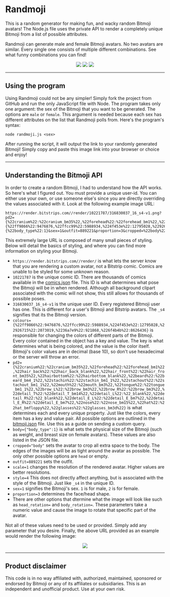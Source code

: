 # Randmoji
This is a random generator for making fun, and wacky random Bitmoji avatars! The Node.js file uses the private API to render a completely unique Bitmoji from a list of possible attributes.

Randmoji can generate male and female Bitmoji avatars. No two avatars are similar. Every single one consists of multiple different combinations. See what funny combinations you can find!

<p align="center">
<img src="https://render.bitstrips.com//render/10225271/316830037_16_s4-v1.png?pd2={%22cranium%22:%22cranium_bm40%22,%22forehead%22:%22forehead_bm2%22,%22hair_back%22:%22hair_back_bm40%22,%22hair_front%22:%22hair_front_bm40%22,%22hairbottom%22:%22hairbottom_bm40%22,%22beard%22:%22beard_bm3_1%22,%22stachin%22:%22_blank%22,%22stachout%22:%22stachout_bm7_1%22,%22mouth%22:%22mouth_bm3%22,%22tongue%22:%22tongue_bm1_1%22,%22brow_L%22:%22brow_bm3%22,%22brow_R%22:%22brow_bm3%22,%22detail_T%22:%22detail_T_bm8%22,%22detail_L%22:%22detail_L_bm1%22,%22detail_R%22:%22detail_L_bm1%22,%22detail_E_L%22:%22detail_E_bm7%22,%22detail_E_R%22:%22detail_E_bm7%22,%22nose%22:%22nose_bm1%22,%22hat%22:%22hat_bmrasta%22,%22glasses%22:%22glasses_bm15d%22}&colours={%22ff9866%22:2571909,%22ffcc99%22:8650969,%224f453e%22:10943419,%22926715%22:6503827,%2236a7e9%22:11387424,%226f4b4b%22:4356359}&body={%22body_type%22:0}&sex=1&outfit=889235&proportion=4&cropped=%22body%22&scale=1&style=4"/> <img src="https://render.bitstrips.com//render/9946964/316830037_16_s4-v1.png?pd2={%22cranium%22:%22cranium_bm41%22,%22forehead%22:%22forehead_bm1%22,%22hair_back%22:%22hair_back_bm41%22,%22hair_front%22:%22hair_front_bm41%22,%22hairbottom%22:%22hairbottom_bm41%22,%22beard%22:%22beard_bm4_1%22,%22stachin%22:%22_blank%22,%22stachout%22:%22stachout_bm7b_1%22,%22mouth%22:%22mouth_bm5%22,%22tongue%22:%22tongue_bm1_1%22,%22brow_L%22:%22brow_bm7%22,%22brow_R%22:%22brow_bm7%22,%22detail_T%22:%22detail_T_bm5%22,%22detail_L%22:%22detail_L_bm7%22,%22detail_R%22:%22detail_L_bm7%22,%22detail_E_L%22:%22detail_E_bm6%22,%22detail_E_R%22:%22detail_E_bm6%22,%22nose%22:%22nose_bm5%22,%22hat%22:%22hat_bmhairwrap%22,%22glasses%22:%22glasses_bm17%22}&colours={%22ff9866%22:16450293,%22ffcc99%22:5045420,%224f453e%22:4134404,%22926715%22:7455280,%2236a7e9%22:7916271,%226f4b4b%22:9603253}&body={%22body_type%22:3}&sex=1&outfit=889166&proportion=7&cropped=%22body%22&scale=1&style=4"/>
<img src="https://render.bitstrips.com//render/10217644/316830037_16_s4-v1.png?pd2={%22cranium%22:%22cranium_bm38%22,%22forehead%22:%22forehead_bm2%22,%22hair_back%22:%22hair_back_bm38%22,%22hair_front%22:%22hair_front_bm38%22,%22hairbottom%22:%22hairbottom_bm38%22,%22detail_L2_L%22:%22_blank%22,%22detail_L2_R%22:%22_blank%22,%22mouth%22:%22mouth_bm2%22,%22tongue%22:%22tongue_bm1_2%22,%22brow_L%22:%22brow_bm4%22,%22brow_R%22:%22brow_bm4%22,%22detail_T%22:%22detail_T_bm12%22,%22detail_L%22:%22detail_L_bm1%22,%22detail_R%22:%22detail_L_bm1%22,%22detail_E_L%22:%22detail_E_bm2%22,%22detail_E_R%22:%22detail_E_bm2%22,%22nose%22:%22nose_bm12%22,%22detail_E2_L%22:%22detail_E2_bm1%22,%22detail_E2_R%22:%22detail_E2_bm1%22,%22eyelid_L%22:%22eyelid_bm2_2%22,%22eyelid_R%22:%22eyelid_bm2_2%22,%22hat%22:%22hat_bmart7%22,%22glasses%22:%22glasses_bm4%22}&colours={%22ff9999%22:8659774,%22ff9866%22:7977513,%22ffcc99%22:2437679,%224f453e%22:4263197,%22926715%22:7753005,%2236a7e9%22:15558214,%22b88eb6%22:4899102}&body={%22body_type%22:0,%22breast_type%22:0}&sex=2&outfit=889211&proportion=0&cropped=%22body%22&scale=1&style=4"/>
</p>

---

## Using the program

Using Randmoji could not be any simpler! Simply fork the project from GitHub and run the only JavaScript file with Node. The program takes only one argument: the sex of the Bitmoji that you want to be generated. The options are `male` or `female`. This argument is needed because each sex has different attributes on the list that Randmoji polls from. Here's the program's syntax:

```shell
node randmoji.js <sex>
```
After running the script, it will output the link to your randomly generated Bitmoji! Simply copy and paste this image link into your browser or choice and enjoy!

---

## Understanding the Bitmoji API

In order to create a random Bitmoji, I had to understand how the API works. So here's what I figured out. You must provide a unique user-id. You can either use your own, or use someone else's since you are directly overriding the values associated with it. Look at the following example image URL:

```
https://render.bitstrips.com//render/10221787/316830037_16_s4-v1.png?pd2={%22cranium%22:%22cranium_bm35%22,%22forehead%22:%22forehead_bm1%22,%22hair_back%22:%22hair_back_blank%22,%22hair_front%22:%22hair_front_bm35%22,%22hairbottom%22:%22hairbottom_blank%22,%22beard%22:%22beard_bm4_1%22,%22stachin%22:%22stachin_bm1_1%22,%22stachout%22:%22stachout_bm1_1%22,%22mouth%22:%22mouth_bm3%22,%22tongue%22:%22tongue_bm1_1%22,%22brow_L%22:%22brow_bm3%22,%22brow_R%22:%22brow_bm3%22,%22detail_T%22:%22detail_T_bm14%22,%22detail_L%22:%22_blank%22,%22detail_R%22:%22_blank%22,%22detail_E_L%22:%22detail_E_bm7%22,%22detail_E_R%22:%22detail_E_bm7%22,%22nose%22:%22nose_bm15%22,%22hat%22:%22hat_bmfloppy%22,%22glasses%22:%22glasses_bm3d%22}&colours={%22ff9866%22:9476876,%22ffcc99%22:5988934,%224f453e%22:12795028,%22926715%22:2073019,%2236a7e9%22:921868,%226f4b4b%22:8626436}&body={%22body_type%22:1}&sex=1&outfit=889221&proportion=3&cropped=%22body%22&scale=1&style=4
```

This extremely large URL is composed of many small pieces of styling. Below will detail the basics of styling, and where you can find more information on styling your Bitmoji.
- `https://render.bitstrips.com//render/` is what lets the server know that you are rendering a custom avatar, not a Bitstrip comic. Comics are unable to be styled for some unknown reason.
- `10221787` is the unique comic ID. There are thousands of comics available in the [comics.json](json/comics.json) file. This ID is what determines what pose the Bitmoji will be in when rendered. Although all background clipart associated with the comic will not show, this still allows for thousands of possible poses.
- `316830037_16_s4-v1` is the unique user ID. Every registered Bitmoji user has one. This is different for a user's Bitmoji and Bitstrip avatars. The `_s4` signifies that its the Bitmoji version.
- `colours={%22ff9866%22:9476876,%22ffcc99%22:5988934,%224f453e%22:12795028,%22926715%22:2073019,%2236a7e9%22:921868,%226f4b4b%22:8626436}` is responsible for changing the colors of different parts of the Bitmoji. Every color contained in the object has a key and value. The key is what determines what is being colored, and the value is the color itself. Bitmoji's color values are in decimal (base 10), so don't use hexadecimal or the server will throw an error.
- `pd2={%22cranium%22:%22cranium_bm35%22,%22forehead%22:%22forehead_bm1%22,%22hair_back%22:%22hair_back_blank%22,%22hair_front%22:%22hair_front_bm35%22,%22hairbottom%22:%22hairbottom_blank%22,%22beard%22:%22beard_bm4_1%22,%22stachin%22:%22stachin_bm1_1%22,%22stachout%22:%22stachout_bm1_1%22,%22mouth%22:%22mouth_bm3%22,%22tongue%22:%22tongue_bm1_1%22,%22brow_L%22:%22brow_bm3%22,%22brow_R%22:%22brow_bm3%22,%22detail_T%22:%22detail_T_bm14%22,%22detail_L%22:%22_blank%22,%22detail_R%22:%22_blank%22,%22detail_E_L%22:%22detail_E_bm7%22,%22detail_E_R%22:%22detail_E_bm7%22,%22nose%22:%22nose_bm15%22,%22hat%22:%22hat_bmfloppy%22,%22glasses%22:%22glasses_bm3d%22}` is what determines each and every unique property. Just like the colors, every item has a key and value pair. All possible options are outlined in the [bitmoji.json](json/bitmoji.json) file. Use this as a guide on sending a custom query.
- `body={"body_type":1}` is what sets the physical size of the Bitmoji (such as weight, and breast size on female avatars). These values are also listed in the JSON file.
- `cropped="body"` sets the avatar to crop all extra space to the body. The edges of the images will be as tight around the avatar as possible. The only other possible options are `head` or empty.
- `outfit=889221` sets the outfit.
- `scale=1` changes the resolution of the rendered avatar. Higher values are better resolutions.
- `style=4` This does not directly affect anything, but is associated with the style of the Bitmoji. Just like `_s4` in the unique ID.
- `sex=1` signifies the Bitmoji's sex. `1` is for male, `2` is for female.
- `proportion=3` determines the face/head shape.
- There are other options that dtermine what the image will look like such as `head_rotation=` and `body_rotation=`. These parameters take a numeric value and cause the image to rotate that specific part of the avatar.

Not all of these values need to be used or provided. Simply add any parameter that you desire. Finally, the above URL provided as an example would render the following image:
<p align="center">
<img src="https://render.bitstrips.com//render/10221787/316830037_16_s4-v1.png?pd2={%22cranium%22:%22cranium_bm35%22,%22forehead%22:%22forehead_bm1%22,%22hair_back%22:%22hair_back_blank%22,%22hair_front%22:%22hair_front_bm35%22,%22hairbottom%22:%22hairbottom_blank%22,%22beard%22:%22beard_bm4_1%22,%22stachin%22:%22stachin_bm1_1%22,%22stachout%22:%22stachout_bm1_1%22,%22mouth%22:%22mouth_bm3%22,%22tongue%22:%22tongue_bm1_1%22,%22brow_L%22:%22brow_bm3%22,%22brow_R%22:%22brow_bm3%22,%22detail_T%22:%22detail_T_bm14%22,%22detail_L%22:%22_blank%22,%22detail_R%22:%22_blank%22,%22detail_E_L%22:%22detail_E_bm7%22,%22detail_E_R%22:%22detail_E_bm7%22,%22nose%22:%22nose_bm15%22,%22hat%22:%22hat_bmfloppy%22,%22glasses%22:%22glasses_bm3d%22}&colours={%22ff9866%22:9476876,%22ffcc99%22:5988934,%224f453e%22:12795028,%22926715%22:2073019,%2236a7e9%22:921868,%226f4b4b%22:8626436}&body={%22body_type%22:1}&sex=1&outfit=889221&proportion=3&cropped=%22body%22&scale=1&style=4"/>
</p>

---

## Product disclaimer

This code is in no way affiliated with, authorized, maintained, sponsored or endorsed by Bitmoji or any of its affiliates or subsidiaries. This is an independent and unofficial product. Use at your own risk.
